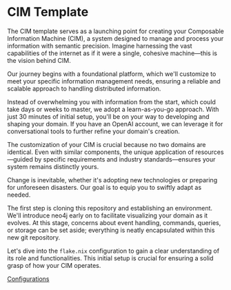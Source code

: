 # CIM Template
The CIM template serves as a launching point for creating your Composable Information Machine (CIM), a system designed to manage and process your information with semantic precision. Imagine harnessing the vast capabilities of the internet as if it were a single, cohesive machine—this is the vision behind CIM.

Our journey begins with a foundational platform, which we'll customize to meet your specific information management needs, ensuring a reliable and scalable approach to handling distributed information.

Instead of overwhelming you with information from the start, which could take days or weeks to master, we adopt a learn-as-you-go approach. With just 30 minutes of initial setup, you'll be on your way to developing and shaping your domain. If you have an OpenAI account, we can leverage it for conversational tools to further refine your domain's creation.

The customization of your CIM is crucial because no two domains are identical. Even with similar components, the unique application of resources—guided by specific requirements and industry standards—ensures your system remains distinctly yours.

Change is inevitable, whether it's adopting new technologies or preparing for unforeseen disasters. Our goal is to equip you to swiftly adapt as needed.

The first step is cloning this repository and establishing an environment. We'll introduce neo4j early on to facilitate visualizing your domain as it evolves. At this stage, concerns about event handling, commands, queries, or storage can be set aside; everything is neatly encapsulated within this new git repository.

Let's dive into the `flake.nix` configuration to gain a clear understanding of its role and functionalities. This initial setup is crucial for ensuring a solid grasp of how your CIM operates.

[Configurations](doc/Configuration.md)
